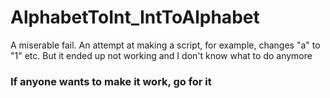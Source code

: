 # AlphabetToInt_IntToAlphabet
A miserable fail. An attempt at making a script, for example, changes "a" to "1" etc. But it ended up not working and I don't know what to do anymore

### If anyone wants to make it work, go for it
